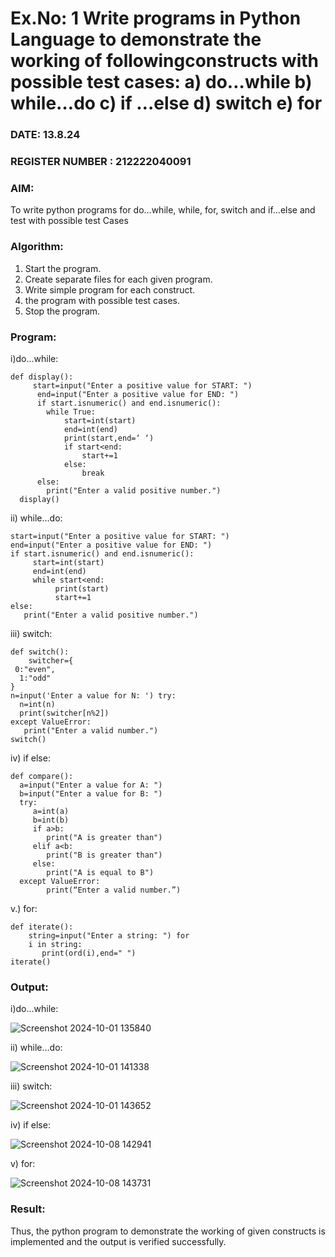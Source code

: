 # Ex.No: 1 Write programs in Python Language to demonstrate the working of followingconstructs with possible test cases: a) do…while b) while…do c) if …else d) switch e) for 

### DATE: 13.8.24                                                                     
### REGISTER NUMBER : 212222040091

### AIM:  
To write python programs for do…while, while, for, switch and if…else and test with possible test 
Cases 

### Algorithm:
1. Start the program.
2. Create separate files for each given program.
3. Write simple program for each construct.
4.  the program with possible test cases.
5. Stop the program.
### Program:

i)do…while:

```
def display():
     start=input("Enter a positive value for START: ")
      end=input("Enter a positive value for END: ")
      if start.isnumeric() and end.isnumeric():
        while True:
            start=int(start)
            end=int(end)
            print(start,end=‘ ‘)
            if start<end:
                start+=1
            else:
                break
      else:
        print("Enter a valid positive number.") 
  display() 
```

ii) while…do:

```
start=input("Enter a positive value for START: ") 
end=input("Enter a positive value for END: ")
if start.isnumeric() and end.isnumeric():
     start=int(start)
     end=int(end)
     while start<end:
          print(start)
          start+=1
else:
   print("Enter a valid positive number.")
```

iii) switch:

```
def switch():
    switcher={
 0:"even",
  1:"odd"
}
n=input('Enter a value for N: ') try:
  n=int(n)
  print(switcher[n%2])
except ValueError:
   print("Enter a valid number.")
switch() 
```
iv) if else:

```
def compare():
  a=input("Enter a value for A: ")
  b=input("Enter a value for B: ")
  try:
     a=int(a)
     b=int(b)
     if a>b:
        print("A is greater than")
     elif a<b:
        print("B is greater than")
     else:
        print("A is equal to B")
  except ValueError:
        print(“Enter a valid number.”) 
```

v.) for:

```
def iterate():
    string=input("Enter a string: ") for
    i in string:
       print(ord(i),end=" ")
iterate() 

```

### Output:

i)do…while:

![Screenshot 2024-10-01 135840](https://github.com/user-attachments/assets/ccedd5c9-0a59-4772-af73-5c7bd4cbabe9)


ii) while…do:

![Screenshot 2024-10-01 141338](https://github.com/user-attachments/assets/49775edc-bcde-4795-bbbb-6ccd8fd0772e)


iii) switch:

![Screenshot 2024-10-01 143652](https://github.com/user-attachments/assets/c1453484-1fe6-4e27-9321-2d4cd4caafb9)


iv) if else:

![Screenshot 2024-10-08 142941](https://github.com/user-attachments/assets/ec0017de-4c31-4dbd-97b1-cdc5553684b2)

v) for:

![Screenshot 2024-10-08 143731](https://github.com/user-attachments/assets/37aeca4a-0b5d-43c7-b638-a961ad2995c5)




### Result:
Thus, the python program to demonstrate the working of given constructs is implemented and the output is verified successfully.


